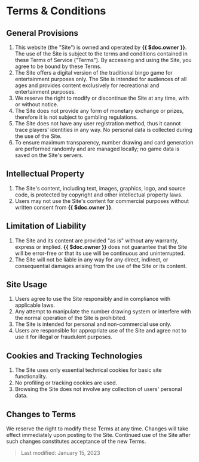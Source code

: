 # Terms & Conditions

## General Provisions

1. This website (the "Site") is owned and operated by **{{ $doc.owner }}**. The use of the Site is subject to the terms and conditions contained in these Terms of Service ("Terms"). By accessing and using the Site, you agree to be bound by these Terms.
2. The Site offers a digital version of the traditional bingo game for entertainment purposes only. The Site is intended for audiences of all ages and provides content exclusively for recreational and entertainment purposes.
3. We reserve the right to modify or discontinue the Site at any time, with or without notice.
4. The Site does not provide any form of monetary exchange or prizes, therefore it is not subject to gambling regulations.
5. The Site does not have any user registration method, thus it cannot trace players' identities in any way. No personal data is collected during the use of the Site.
6. To ensure maximum transparency, number drawing and card generation are performed randomly and are managed locally; no game data is saved on the Site's servers.

## Intellectual Property

1. The Site's content, including text, images, graphics, logo, and source code, is protected by copyright and other intellectual property laws.
2. Users may not use the Site's content for commercial purposes without written consent from **{{ $doc.owner }}**.

## Limitation of Liability

1. The Site and its content are provided "as is" without any warranty, express or implied. **{{ $doc.owner }}** does not guarantee that the Site will be error-free or that its use will be continuous and uninterrupted.
2. The Site will not be liable in any way for any direct, indirect, or consequential damages arising from the use of the Site or its content.

## Site Usage

1. Users agree to use the Site responsibly and in compliance with applicable laws.
2. Any attempt to manipulate the number drawing system or interfere with the normal operation of the Site is prohibited.
3. The Site is intended for personal and non-commercial use only.
4. Users are responsible for appropriate use of the Site and agree not to use it for illegal or fraudulent purposes.

## Cookies and Tracking Technologies

1. The Site uses only essential technical cookies for basic site functionality.
2. No profiling or tracking cookies are used.
3. Browsing the Site does not involve any collection of users' personal data.

## Changes to Terms

We reserve the right to modify these Terms at any time. Changes will take effect immediately upon posting to the Site. Continued use of the Site after such changes constitutes acceptance of the new Terms.

> Last modified: January 15, 2023
